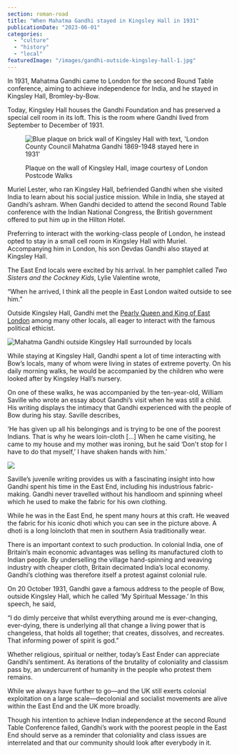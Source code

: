 ```yaml
---
section: roman-road
title: "When Mahatma Gandhi stayed in Kingsley Hall in 1931"
publicationDate: "2023-06-01"
categories: 
  - "culture"
  - "history"
  - "local"
featuredImage: "/images/gandhi-outside-kingsley-hall-1.jpg"
---
```


In 1931, Mahatma Gandhi came to London for the second Round Table conference, aiming to achieve independence for India, and he stayed in Kingsley Hall, Bromley-by-Bow.

Today, Kingsley Hall houses the Gandhi Foundation and has preserved a special cell room in its loft. This is the room where Gandhi lived from September to December of 1931. 

<figure>

![Blue plaque on brick wall of Kingsley Hall with text, 'London County Council Mahatma Gandhi 1869-1948 stayed here in 1931'](/images/gandhi-stayed-here-in-1931-kingsley-hall-bromley-by-bow-blue-plaque-3-1024x683.jpg)

<figcaption>

Plaque on the wall of Kingsley Hall, image courtesy of London Postcode Walks

</figcaption>

</figure>

Muriel Lester, who ran Kingsley Hall, befriended Gandhi when she visited India to learn about his social justice mission. While in India, she stayed at Gandhi’s ashram. When Gandhi decided to attend the second Round Table conference with the Indian National Congress, the British government offered to put him up in the Hilton Hotel. 

Preferring to interact with the working-class people of London, he instead opted to stay in a small cell room in Kingsley Hall with Muriel. Accompanying him in London, his son Devdas Gandhi also stayed at Kingsley Hall.

The East End locals were excited by his arrival. In her pamphlet called _Two Sisters and the Cockney Kids_, Lylie Valentine wrote,

“When he arrived, I think all the people in East London waited outside to see him.”

Outside Kingsley Hall, Gandhi met the [Pearly Queen and King of East London](https://romanroadlondon.com/history-pearly-kings-queens/) among many other locals, all eager to interact with the famous political ethicist.

![Mahatma Gandhi outside Kingsley Hall surrounded by locals](/images/gandhi-outside-kingsley-hall.jpg)

While staying at Kingsley Hall, Gandhi spent a lot of time interacting with Bow’s locals, many of whom were living in states of extreme poverty. On his daily morning walks, he would be accompanied by the children who were looked after by Kingsley Hall’s nursery.

On one of these walks, he was accompanied by the ten-year-old, William Saville who wrote an essay about Gandhi’s visit when he was still a child. His writing displays the intimacy that Gandhi experienced with the people of Bow during his stay. Saville describes, 

‘He has given up all his belongings and is trying to be one of the poorest Indians. That is why he wears loin-cloth \[...\] When he came visiting, he came to my house and my mother was ironing, but he said ‘Don't stop for I have to do that myself,’ I have shaken hands with him.’

![](/images/Gandhi-Kingsley-Hall-inside-with-children-2-1024x683.jpeg)

Saville’s juvenile writing provides us with a fascinating insight into how Gandhi spent his time in the East End, including his industrious fabric-making. Gandhi never travelled without his handloom and spinning wheel which he used to make the fabric for his own clothing.

While he was in the East End, he spent many hours at this craft. He weaved the fabric for his iconic dhoti which you can see in the picture above. A dhoti is a long loincloth that men in southern Asia traditionally wear.

There is an important context to such production. In colonial India, one of Britain’s main economic advantages was selling its manufactured cloth to Indian people. By underselling the village hand-spinning and weaving industry with cheaper cloth, Britain decimated India’s local economy. Gandhi’s clothing was therefore itself a protest against colonial rule.

On 20 October 1931, Gandhi gave a famous address to the people of Bow, outside Kingsley Hall, which he called ‘My Spiritual Message.’ In this speech, he said, 

“I do dimly perceive that whilst everything around me is ever-changing, ever-dying, there is underlying all that change a living power that is changeless, that holds all together; that creates, dissolves, and recreates. That informing power of spirit is god.”

Whether religious, spiritual or neither, today’s East Ender can appreciate Gandhi’s sentiment. As iterations of the brutality of coloniality and classism pass by, an undercurrent of humanity in the people who protest them remains.

While we always have further to go—and the UK still exerts colonial exploitation on a large scale—decolonial and socialist movements are alive within the East End and the UK more broadly. 

Though his intention to achieve Indian independence at the second Round Table Conference failed, Gandhi’s work with the poorest people in the East End should serve as a reminder that coloniality and class issues are interrelated and that our community should look after everybody in it.

